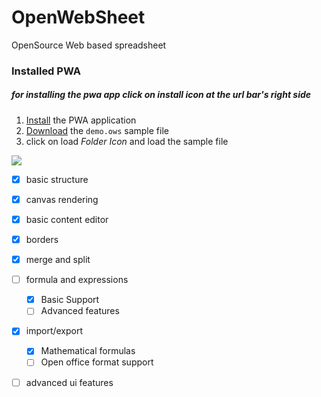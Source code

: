 # OpenWebSheet
OpenSource Web based spreadsheet

### Installed PWA
##### for installing the pwa app click on install icon at the url bar's right side

1. <a href="https://siamandmaroufi.github.io/OpenWebSheet/" >Install</a> the PWA application <br />
2. <a href="https://siamandmaroufi.github.io/OpenWebSheet/demo/DEMO.ows" download="download" target="_blank" >Download</a>  the `demo.ows` sample  file
3. click on load *Folder Icon* and load the sample file


<img src="https://siamandmaroufi.github.io/OpenWebSheet/demo/demo.png" />



* [x] basic structure
* [x] canvas rendering
* [x] basic content editor
* [x] borders
* [x] merge and split
* [ ] formula and expressions
  * [x] Basic Support
  * [ ] Advanced features
* [x] import/export
  * [x] Mathematical formulas
  * [ ] Open office format support
* [ ] advanced ui features





